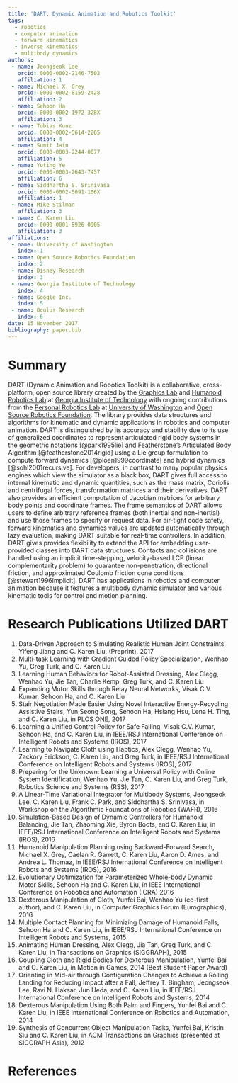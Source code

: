 ```yaml
---
title: 'DART: Dynamic Animation and Robotics Toolkit'
tags:
  - robotics
  - computer animation
  - forward kinematics
  - inverse kinematics
  - multibody dynamics
authors:
 - name: Jeongseok Lee
   orcid: 0000-0002-2146-7502
   affiliation: 1
 - name: Michael X. Grey
   orcid: 0000-0002-8159-2428
   affiliation: 2
 - name: Sehoon Ha
   orcid: 0000-0002-1972-328X
   affiliation: 3
 - name: Tobias Kunz
   orcid: 0000-0002-5614-2265
   affiliation: 4
 - name: Sumit Jain
   orcid: 0000-0003-2244-0077
   affiliation: 5
 - name: Yuting Ye
   orcid: 0000-0003-2643-7457
   affiliation: 6
 - name: Siddhartha S. Srinivasa
   orcid: 0000-0002-5091-106X
   affiliation: 1
 - name: Mike Stilman
   affiliation: 3
 - name: C. Karen Liu
   orcid: 0000-0001-5926-0905
   affiliation: 3
affiliations:
 - name: University of Washington
   index: 1
 - name: Open Source Robotics Foundation
   index: 2
 - name: Disney Research
   index: 3
 - name: Georgia Institute of Technology
   index: 4
 - name: Google Inc.
   index: 5
 - name: Oculus Research
   index: 6
date: 15 November 2017
bibliography: paper.bib
---
```


# Summary

DART (Dynamic Animation and Robotics Toolkit) is a collaborative, cross-platform, open source library created by the [Graphics Lab](http://www.cc.gatech.edu/~karenliu/Home.html) and [Humanoid Robotics Lab](http://www.golems.org/) at [Georgia Institute of Technology](http://www.gatech.edu/) with ongoing contributions from the [Personal Robotics Lab](http://personalrobotics.cs.washington.edu/) at [University of Washington](http://www.washington.edu/) and [Open Source Robotics Foundation](https://www.osrfoundation.org/). The library provides data structures and algorithms for kinematic and dynamic applications in robotics and computer animation. DART is distinguished by its accuracy and stability due to its use of generalized coordinates to represent articulated rigid body systems in the geometric notations [@park1995lie] and Featherstone’s Articulated Body Algorithm [@featherstone2014rigid] using a Lie group formulation to compute forward dynamics [@ploen1999coordinate] and hybrid dynamics [@sohl2001recursive]. For developers, in contrast to many popular physics engines which view the simulator as a black box, DART gives full access to internal kinematic and dynamic quantities, such as the mass matrix, Coriolis and centrifugal forces, transformation matrices and their derivatives. DART also provides an efficient computation of Jacobian matrices for arbitrary body points and coordinate frames. The frame semantics of DART allows users to define arbitrary reference frames (both inertial and non-inertial) and use those frames to specify or request data. For air-tight code safety, forward kinematics and dynamics values are updated automatically through lazy evaluation, making DART suitable for real-time controllers. In addition, DART gives provides flexibility to extend the API for embedding user-provided classes into DART data structures. Contacts and collisions are handled using an implicit time-stepping, velocity-based LCP (linear complementarity problem) to guarantee non-penetration, directional friction, and approximated Coulomb friction cone conditions [@stewart1996implicit]. DART has applications in robotics and computer animation because it features a multibody dynamic simulator and various kinematic tools for control and motion planning.

# Research Publications Utilized DART

1. Data-Driven Approach to Simulating Realistic Human Joint Constraints, Yifeng Jiang and C. Karen Liu, (Preprint), 2017
1. Multi-task Learning with Gradient Guided Policy Specialization, Wenhao Yu, Greg Turk, and C. Karen Liu
1. Learning Human Behaviors for Robot-Assisted Dressing, Alex Clegg, Wenhao Yu, Jie Tan, Charlie Kemp, Greg Turk, and C. Karen Liu
1. Expanding Motor Skills through Relay Neural Networks, Visak C.V. Kumar, Sehoon Ha, and C. Karen Liu
1. Stair Negotiation Made Easier Using Novel Interactive Energy-Recycling Assistive Stairs, Yun Seong Song, Sehoon Ha, Hsiang Hsu, Lena H. Ting, and C. Karen Liu, in PLOS ONE, 2017
1. Learning a Unified Control Policy for Safe Falling, Visak C.V. Kumar, Sehoon Ha, and C. Karen Liu, in IEEE/RSJ International Conference on Intelligent Robots and Systems (IROS), 2017
1. Learning to Navigate Cloth using Haptics, Alex Clegg, Wenhao Yu, Zackory Erickson, C. Karen Liu, and Greg Turk, in IEEE/RSJ International Conference on Intelligent Robots and Systems (IROS), 2017
1. Preparing for the Unknown: Learning a Universal Policy with Online System Identification, Wenhao Yu, Jie Tan, C. Karen Liu, and Greg Turk, Robotics Science and Systems (RSS), 2017
1. A Linear-Time Variational Integrator for Multibody Systems, Jeongseok Lee, C. Karen Liu, Frank C. Park, and Siddhartha S. Srinivasa, in Workshop on the Algorithmic Foundations of Robotics (WAFR), 2016
1. Simulation-Based Design of Dynamic Controllers for Humanoid Balancing, Jie Tan, Zhaoming Xie, Byron Boots, and C. Karen Liu, in IEEE/RSJ International Conference on Intelligent Robots and Systems (IROS), 2016
1. Humanoid Manipulation Planning using Backward-Forward Search, Michael X. Grey, Caelan R. Garrett, C. Karen Liu, Aaron D. Ames, and Andrea L. Thomaz, in IEEE/RSJ International Conference on Intelligent Robots and Systems (IROS), 2016
1. Evolutionary Optimization for Parameterized Whole-body Dynamic Motor Skills, Sehoon Ha and C. Karen Liu, in IEEE International Conference on Robotics and Automation (ICRA) 2016
1. Dexterous Manipulation of Cloth, Yunfei Bai, Wenhao Yu (co-first author), and C. Karen Liu, in Computer Graphics Forum (Eurographics), 2016
1. Multiple Contact Planning for Minimizing Damage of Humanoid Falls, Sehoon Ha and C. Karen Liu, in IEEE/RSJ International Conference on Intelligent Robots and Systems, 2015
1. Animating Human Dressing, Alex Clegg, Jia Tan, Greg Turk, and C. Karen Liu, in Transactions on Graphics (SIGGRAPH), 2015
1. Coupling Cloth and Rigid Bodies for Dexterous Manipulation, Yunfei Bai and C. Karen Liu, in Motion in Games, 2014 (Best Student Paper Award)
1. Orienting in Mid-air through Configuration Changes to Achieve a Rolling Landing for Reducing Impact after a Fall, Jeffrey T. Bingham, Jeongseok Lee, Ravi N. Haksar, Jun Ueda, and C. Karen Liu, in IEEE/RSJ International Conference on Intelligent Robots and Systems, 2014
1. Dexterous Manipulation Using Both Palm and Fingers, Yunfei Bai and C. Karen Liu, in IEEE International Conference on Robotics and Automation, 2014
1. Synthesis of Concurrent Object Manipulation Tasks, Yunfei Bai, Kristin Siu and C. Karen Liu, in ACM Transactions on Graphics (presented at SIGGRAPH Asia), 2012

# References
